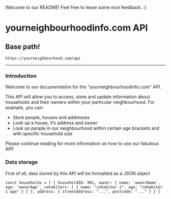 Welcome to our README!  Feel free to leave some nice feedback.  :)

# yourneighbourhoodinfo.com API

## Base path!

`https://yourneighbourhood.com/api`

***

### Introduction

Welcome to our documentation for the "yourneighbourhoodinfo.com" API.

This API will allow you to access, store and update information about households and their owners within your particular neighbourhood.  For example, you can:
   - Store people, houses and addresses
   - Look up a house, it’s address and owner
   - Look up people in our neighbourhood within certain age brackets and with specific household size

Please continue reading for more information on how to use our fabulous API!

### Data storage

First of all, data stored by this API will be formatted as a JSON object

`const households = [
    {
        householdID: 001,
        owner: {
            name: 'ownerName',
            age: 'ownerAge',
            cohabiters: [
                {
                    name: "cohabiter 1",
                    age: "cohabiter 1 age"
                }
            ]
        },
        address: {
            streetAddress: "...",
            postcode: "..."
        }
    }
]`